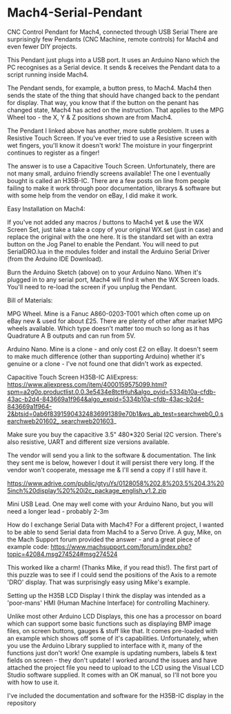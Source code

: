 # Mach4-Serial-Pendant
CNC Control Pendant for Mach4, connected through USB Serial
​There are surprisingly few Pendants (CNC Machine, remote controls) for Mach4 and even fewer DIY projects. 

This Pendant just plugs into a USB port.  It uses an Arduino Nano which the PC recognises as a Serial device.  It sends & receives the Pendant data to a script running inside Mach4.

The Pendant sends, for example, a button press, to Mach4.  Mach4 then sends the state of the thing that should have changed back to the pendant for display.  That way, you know that if the button on the penant has changed state, Mach4 has acted on the instruction.  That applies to the MPG Wheel too - the X, Y & Z positions shown are from Mach4.

The Pendant I linked above has another, more subtle problem.  It uses a Resistive Touch Screen.  If you've ever tried to use a Resistive screen with wet fingers, you'll know it doesn't work!  The moisture in your fingerprint continues to register as a finger!

The answer is to use a Capacitive Touch Screen.  Unfortunately, there are not many small, arduino friendly screens available!  The one I eventually bought is called an H35B-IC.  There are a few posts on line from people failing to make it work through poor documentation, librarys & software but with some help from the vendor on eBay, I did make it work.

Easy Installation on Mach4:

If you've not added any macros / buttons to Mach4 yet & use the WX Screen Set, just take a take a copy of your original WX.set (just in case) and replace the original with the one here.  It is the standard set with an extra button on the Jog Panel to enable the Pendant.  You will need to put SerialDRO.lua in the modules folder and install the Arduino Serial Driver (from the Arduino IDE Download).

Burn the Arduino Sketch (above) on to your Arduino Nano.  When it's plugged in to any serial port, Mach4 will find it when the WX Screen loads.  You'll need to re-load the screen if you unplug the Pendant. 


Bill of Materials:

MPG Wheel.
Mine is a Fanuc A860-0203-T001 which often come up on eBay new & used for about £25.  There are plenty of other after market MPG wheels available.  Which type doesn't matter too much so long as it has Quadrature A B outputs and can run from 5V.

Arduino Nano.
Mine is a clone - and only cost £2 on eBay.  It doesn't seem to make much difference (other than supporting Arduino) whether it's genuine or a clone - I've not found one that didn't work as expected.

Capacitive Touch Screen H35B-IC
AliExpress: https://www.aliexpress.com/item/4000159575099.html?spm=a2g0o.productlist.0.0.3e5434e8tctHuh&algo_pvid=5334b10a-cfdb-43ac-b2d4-843669a1f964&algo_expid=5334b10a-cfdb-43ac-b2d4-843669a1f964-2&btsid=0ab6f83915904324836991389e70b1&ws_ab_test=searchweb0_0,searchweb201602_,searchweb201603_

Make sure you buy the capacitive 3.5" 480*320 Serial I2C version.  There's also resistive, UART and different size versions available.

The vendor will send you a link to the software & documentation.  The link they sent me is below, however I dout it will persist there very long.  If the vendor won't cooperate, message me & I'll send a copy if I still have it.

https://www.adrive.com/public/gtyuYs/0128058%202.8%203.5%204.3%205inch%20display%20%20i2c_package_english_v1.2.zip

Mini USB Lead.
One may well come with your Arduino Nano, but you will need a longer lead - probably 2-3m

How do I exchange Serial Data with Mach4?
For a different project, I wanted to be able to send Serial data from
Mach4 to a Servo Drive.  A guy, Mike, on the Mach Support forum provided the answer - and a great piece of example code: https://www.machsupport.com/forum/index.php?topic=42084.msg274524#msg274524

This worked like a charm!  (Thanks Mike, if you read this!). The first part of this puzzle was to see if I could send the positions of the Axis to a remote 'DRO' display.  That was surprisingly easy using Mike's example.


Setting up the H35B LCD Display
I think the display was intended as a 'poor-mans' HMI (Human Machine Interface) for controlling Machinery.

Unlike most other Arduino LCD Displays, this one has a processor on board which can support some basic functions such as displaying BMP image files, on screen buttons, gauges & stuff like that.  It comes pre-loaded with an example which shows off some of it's capabilities.  Unfortunately, when you use the Arduino Library supplied to interface with it, many of the functions just don't work!  One example is updating numbers, labels & text fields on screen - they don't update!  I worked around the issues and have attached the project file you need to upload to the LCD using the Visual LCD Studio software supplied.  It comes with an OK manual, so I'll not bore you with how to use it.

I've included the documentation and software for the H35B-IC display in the repository



